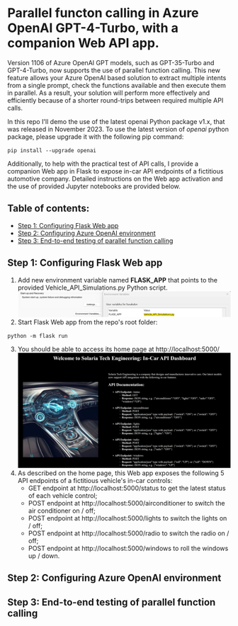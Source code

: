 # Parallel functon calling in Azure OpenAI GPT-4-Turbo, with a companion Web API app.

Version 1106 of Azure OpenAI GPT models, such as GPT-35-Turbo and GPT-4-Turbo, now supports the use of parallel function calling. This new feature allows your Azure OpenAI based solution to extract multiple intents from a single prompt, check the functions available and then execute them in parallel. As a result, your solution will perform more effectively and efficiently because of a shorter round-trips between required multiple API calls.

In this repo I'll demo the use of the latest openai Python package v1.x, that was released in November 2023. To use the latest version of *openai* python package, please upgrade it with the following pip command:
```
pip install --upgrade openai
```

Additionally, to help with the practical test of API calls, I provide a companion Web app in Flask to expose in-car API endpoints of a fictitious automotive company. Detailed instructions on the Web app activation and the use of provided Jupyter notebooks are provided below.

## Table of contents:
- [Step 1: Configuring Flask Web app]()
- [Step 2: Configuring Azure OpenAI environment]()
- [Step 3: End-to-end testing of parallel function calling]()

## Step 1: Configuring Flask Web app
1. Add new environment variable named **FLASK_APP** that points to the provided Vehicle_API_Simulations.py Python script.
![screenshot_1.1_environment](images/step1_flask_env.png)
2. Start Flask Web app from the repo's root folder:
```
python -m flask run
```
3. You should be able to access its home page at http://localhost:5000/
![screenshot_1.1_webapp](images/step1_flask_app.png)
4. As described on the home page, this Web app exposes the following 5 API endpoints of a fictitious vehicle's in-car controls:
   - GET endpoint at http://localhost:5000/status to get the latest status of each vehicle control;
   - POST endpoint at http://localhost:5000/airconditioner to switch the air conditioner on / off;
   - POST endpoint at http://localhost:5000/lights to switch the lights on / off;
   - POST endpoint at http://localhost:5000/radio to switch the radio on / off;
   - POST endpoint at http://localhost:5000/windows to roll the windows up / down.

## Step 2: Configuring Azure OpenAI environment

## Step 3: End-to-end testing of parallel function calling
